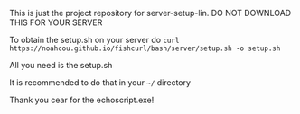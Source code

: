This is just the project repository for server-setup-lin. DO NOT DOWNLOAD THIS FOR YOUR SERVER

To obtain the setup.sh on your server do `curl https://noahcou.github.io/fishcurl/bash/server/setup.sh -o setup.sh`

All you need is the setup.sh

It is recommended to do that in your `~/` directory

Thank you cear for the echoscript.exe!